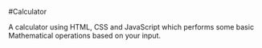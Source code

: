#Calculator

A calculator using HTML, CSS and JavaScript which performs some basic Mathematical operations based on your input.